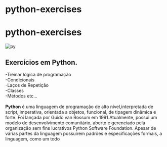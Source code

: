 # python-exercises
# python-exercises
![py](https://user-images.githubusercontent.com/87333479/139425496-4ff6e0aa-dfd4-4783-8a2c-7adda73bab3d.png)
<br>
<h2> Exercícios em Python.</h2>
-Treinar lógica de programação <br>
-Condicionais <br>
-Laços de Repetição <br>
-Classes <br>
-Métodos etc... <br>  
<br>
<strong>Python</strong> é uma linguagem de programação de alto nível,interpretada de script, imperativa, orientada a objetos, funcional, de tipagem dinâmica e forte. Foi lançada por Guido van Rossum em 1991.Atualmente, possui um modelo de desenvolvimento comunitário, aberto e gerenciado pela organização sem fins lucrativos Python Software Foundation. Apesar de várias partes da linguagem possuírem padrões e especificações formais, a linguagem, como um todo
